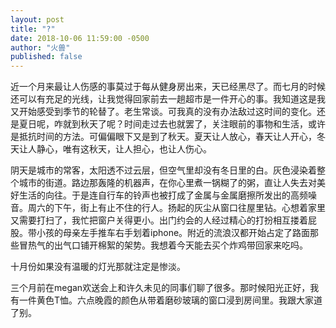 ```yaml
---
layout: post
title: "?"
date: 2018-10-06 11:59:00 -0500
author: "火兽"
published: false
---
```


近一个月来最让人伤感的事莫过于每从健身房出来，天已经黑尽了。而七月的时候还可以有充足的光线，让我觉得回家前去一趟超市是一件开心的事。我知道这是我又开始感受到季节的轮替了。老生常谈。可我真的没有办法敌过这时间的变化。还是夏日呢，咋就到秋天了呢？时间走过去也就罢了，关注眼前的事物和生活，或许是抵抗时间的方法。可偏偏眼下又是到了秋天。夏天让人放心，春天让人开心，冬天让人静心，唯有这秋天，让人担心，也让人伤心。

阴天是城市的常客，太阳透不过云层，但空气里却没有冬日里的白。灰色浸染着整个城市的街道。路边那轰隆的机器声，在你心里煮一锅糊了的粥，直让人失去对美好生活的向往。于是连自行车的铃声也被打成了金属与金属磨擦所发出的高频噪音。周六的下午，街上有止不住的行人。扬起的灰尘从窗口往屋里钻。心想着家里又需要打扫了，我忙把窗户关得更小。出门约会的人经过精心的打扮相互搂着屁股。带小孩的母亲左手推车右手划着iphone。附近的流浪汉都开始占定了路面那些冒热气的出气口铺开棉絮的架势。我想着今天能去买个炸鸡带回家来吃吗。

十月份如果没有温暖的灯光那就注定是惨淡。

三个月前在megan欢送会上和许久未见的同事们聊了很多。那时候阳光正好，我有一件黄色T恤。六点晚霞的颜色从带着磨砂玻璃的窗口浸到房间里。我跟大家道了别。
